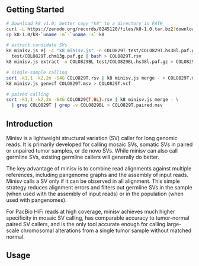 ## Getting Started
```sh
# Download k8 v1.0; better copy "k8" to a directory in PATH
curl -L https://zenodo.org/records/8245120/files/k8-1.0.tar.bz2?download=1 | tar -jxf -
cp k8-1.0/k8-`uname -m`-`uname -s` k8

# extract candidate SVs
k8 minisv.js ej -c "k8 minisv.js" -n COLO829T test/COLO829T.hs38l.paf.gz \
  test/COLO829T.chm13g.paf.gz | bash > COLO829T.rsv
k8 minisv.js extract -n COLO829BL test/COLO829BL.hs38l.paf.gz > COLO829BL.rsv

# single-sample calling
sort -k1,1 -k2,2n -S4G COLO829T.rsv | k8 minisv.js merge - > COLO829T.msv
k8 minisv.js genvcf COLO829T.msv > COLO829T.vcf

# paired calling
sort -k1,1 -k2,2n -S4G COLO829{T,BL}.rsv | k8 minisv.js merge - \
  | grep COLO829T | grep -v COLO829BL > COLO829T.paired.msv
```

## Introduction

Minisv is a lightweight structural variation (SV) caller for long genomic
reads. It is primarily developed for calling mosaic SVs, somatic SVs in paired
or unpaired tumor samples, or de novo SVs. While minisv can also call germline
SVs, existing germline callers will generally do better.

The key advantage of minisv is to combine read alignments against multiple
references, including pangenome graphs and the assembly of input reads. Minisv
calls a SV only if it can be observed in all alignment. This simple strategy
reduces alignment errors and filters out germline SVs in the sample (when used
with the assembly of input reads) or in the population (when used with
pangenomes).

For PacBio HiFi reads at high coverage, minisv achieves much higher specificity
in mosaic SV calling, has comparable accuracy to tumor-normal paired SV callers,
and is the only tool accurate enough for calling large-scale chromosomal
alterations from a single tumor sample without matched normal.

## Usage
